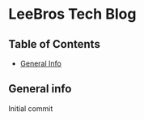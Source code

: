 # LeeBros Tech Blog

## Table of Contents

- [General Info](#general-info)

## General info

Initial commit
